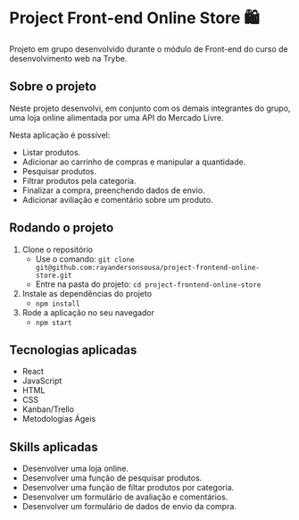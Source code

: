 # Project Front-end Online Store :shopping:

Projeto em grupo desenvolvido durante o módulo de Front-end do curso de desenvolvimento web na Trybe.

## Sobre o projeto

Neste projeto desenvolvi, em conjunto com os demais integrantes do grupo, uma loja online alimentada por uma API do Mercado Livre.

Nesta aplicação é possível:
   - Listar produtos.
   - Adicionar ao carrinho de compras e manipular a quantidade.
   - Pesquisar produtos.
   - Filtrar produtos pela categoria.
   - Finalizar a compra, preenchendo dados de envio.
   - Adicionar aviliação e comentário sobre um produto.

## Rodando o projeto

1. Clone o repositório
   - Use o comando: `git clone git@github.com:rayandersonsousa/project-frontend-online-store.git`
   - Entre na pasta do projeto: `cd project-frontend-online-store`
2. Instale as dependências do projeto
   - `npm install`
3. Rode a aplicação no seu navegador
   - `npm start`

## Tecnologias aplicadas

- React
- JavaScript
- HTML
- CSS
- Kanban/Trello
- Metodologias Ágeis

## Skills aplicadas

- Desenvolver uma loja online.
- Desenvolver uma função de pesquisar produtos.
- Desenvolver uma função de filtar produtos por categoria.
- Desenvolver um formulário de avaliação e comentários.
- Desenvolver um formulário de dados de envio da compra.
